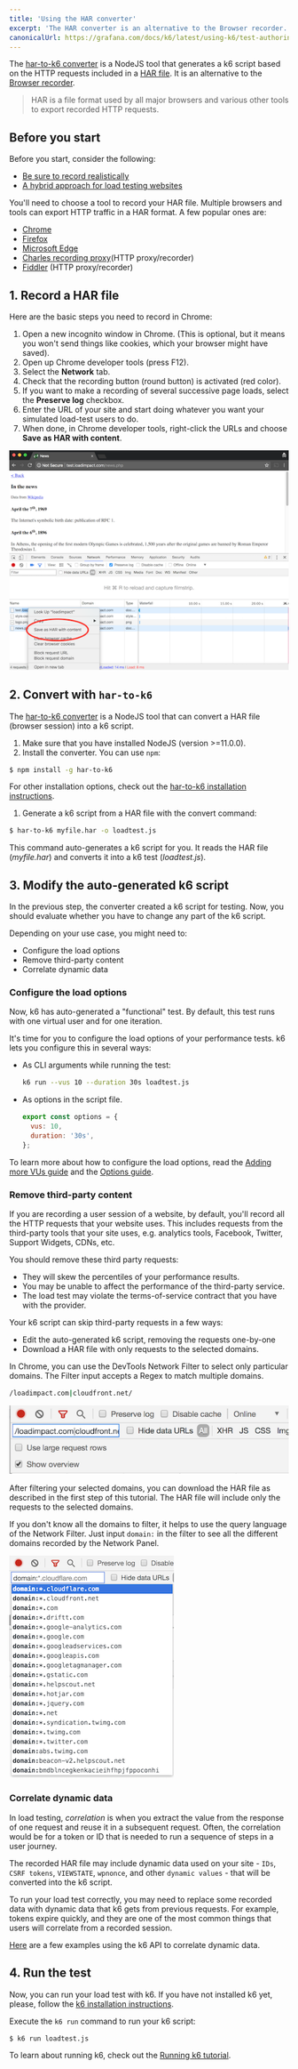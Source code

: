 ```yaml
---
title: 'Using the HAR converter'
excerpt: 'The HAR converter is an alternative to the Browser recorder. It generates a k6 script based on the HTTP requests included on a HAR file.'
canonicalUrl: https://grafana.com/docs/k6/latest/using-k6/test-authoring/create-tests-from-recordings/using-the-har-converter/
---
```


The [har-to-k6 converter](https://github.com/k6io/har-to-k6) is a NodeJS tool that generates a k6 script based on the HTTP requests included in a [HAR file](<https://en.wikipedia.org/wiki/HAR_(file_format)>). 
It is an alternative to the [Browser recorder](/test-authoring/create-tests-from-recordings/using-the-browser-recorder/).

> HAR is a file format used by all major browsers and various other tools to export recorded HTTP requests.

## Before you start

Before you start, consider the following:

- [Be sure to record realistically](/test-authoring/create-tests-from-recordings/#be-sure-to-record-realistically)
- [A hybrid approach for load testing websites](/test-authoring/create-tests-from-recordings/#consider-hybrid-approach-for-load-testing-websites)

You'll need to choose a tool to record your HAR file.
Multiple browsers and tools can export HTTP traffic in a HAR format.
A few popular ones are:

- [Chrome](https://www.google.com/chrome/)
- [Firefox](https://www.mozilla.org/en-US/firefox/)
- [Microsoft Edge](https://www.microsoft.com/en-us/windows/microsoft-edge)
- [Charles recording proxy](http://www.charlesproxy.com/)(HTTP proxy/recorder)
- [Fiddler](http://www.telerik.com/fiddler) (HTTP proxy/recorder)



## 1. Record a HAR file

Here are the basic steps you need to record in Chrome:

1. Open a new incognito window in Chrome. (This is optional, but it means you won't send things like cookies, which your browser might have saved).
1. Open up Chrome developer tools (press F12).
1. Select the **Network** tab.
1. Check that the recording button (round button) is activated (red color).
1. If you want to make a recording of several successive page loads, select the **Preserve log** checkbox.
1. Enter the URL of your site and start doing whatever you want your simulated load-test users to do.
1. When done, in Chrome developer tools, right-click the URLs and choose **Save as HAR with content**.

![Save HAR for load testing](./images/session_recorder_save_as_har.png)


## 2. Convert with `har-to-k6`

The [har-to-k6 converter](https://github.com/k6io/har-to-k6) is a NodeJS tool that can convert a HAR file (browser session) into a k6 script.

1. Make sure that you have installed NodeJS (version >=11.0.0).
1. Install the converter. You can use `npm`:

  ```bash
  $ npm install -g har-to-k6
  ```

  For other installation options, check out the [har-to-k6 installation instructions](https://github.com/k6io/har-to-k6#installation).
1. Generate a k6 script from a HAR file with the convert command:

  ```bash
  $ har-to-k6 myfile.har -o loadtest.js
  ```

This command auto-generates a k6 script for you.
It reads the HAR file (_myfile.har_) and converts it into a k6 test (_loadtest.js_).

## 3. Modify the auto-generated k6 script

In the previous step, the converter created a k6 script for testing.
Now, you should evaluate whether you have to change any part of the k6 script.

Depending on your use case, you might need to:

- Configure the load options
- Remove third-party content
- Correlate dynamic data

### Configure the load options

Now, k6 has auto-generated a "functional" test.
By default, this test runs with one virtual user and for one iteration.

It's time for you to configure the load options of your performance tests.
k6 lets you configure this in several ways:

* As CLI arguments while running the test:

  ```bash
  k6 run --vus 10 --duration 30s loadtest.js
  ```

* As options in the script file.

  ```javascript
  export const options = {
    vus: 10,
    duration: '30s',
  };
  ```

To learn more about how to configure the load options, read the [Adding more VUs guide](/get-started/running-k6#adding-more-vus) and the [Options guide](/using-k6/options).

### Remove third-party content

If you are recording a user session of a website, by default, you'll record all the HTTP requests that your website uses.
This includes requests from the third-party tools that your site uses,
e.g. analytics tools, Facebook, Twitter, Support Widgets, CDNs, etc.

You should remove these third party requests:

- They will skew the percentiles of your performance results.
- You may be unable to affect the performance of the third-party service.
- The load test may violate the terms-of-service contract that you have with the provider.

Your k6 script can skip third-party requests in a few ways:

* Edit the auto-generated k6 script, removing the requests one-by-one
* Download a HAR file with only requests to the selected domains.

In Chrome, you can use the DevTools Network Filter to select only particular domains.
The Filter input accepts a Regex to match multiple domains.

```bash
/loadimpact.com|cloudfront.net/
```

![Save HAR filter domain using regex](./images/session_recorder_filter_domain.png)

After filtering your selected domains, you can download the HAR file as described in the first step of this tutorial.
The HAR file will include only the requests to the selected domains.

If you don't know all the domains to filter, it helps to use the query language of the Network Filter.
Just input `domain:` in the filter to see all the different domains recorded by the Network Panel.

![Save HAR filter domain list](./images/session_recorder_filter_domain_list.png)

### Correlate dynamic data

In load testing, _correlation_ is when you extract the value from the response of one request and reuse it in a subsequent request.
Often, the correlation would be for a token or ID that is needed to run a sequence of steps in a user journey.

The recorded HAR file may include dynamic data used on your site - `IDs`, `CSRF tokens`, `VIEWSTATE`, `wpnonce`, and other `dynamic values` - that will be converted into the k6 script.

To run your load test correctly, you may need to replace some recorded data with dynamic data that k6 gets from previous requests.
For example, tokens expire quickly, and they are one of the most common things that users will correlate from a recorded session.

[Here](/examples/correlation-and-dynamic-data) are a few examples using the k6 API to correlate dynamic data.

## 4. Run the test

Now, you can run your load test with k6. If you have not installed k6 yet, please, follow the [k6 installation instructions](/get-started/installation).

Execute the `k6 run` command to run your k6 script:

```bash
$ k6 run loadtest.js
```

To learn about running k6, check out the [Running k6 tutorial](/get-started/running-k6).
